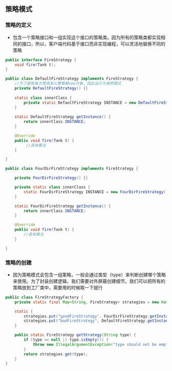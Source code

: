 ## 策略模式
### 策略的定义
* 包含一个策略接口和一组实现这个接口的策略类。因为所有的策略类都实现相同的接口，所以，客户端代码基于接口而非实现编程，可以灵活地替换不同的策略
``` java
public interface FireStrategy {
	void fire(Tank t);
}

public class DefaultFireStrategy implements FireStrategy {
	//为了避免每次使用发火策略都new对象，因此设计为单例模式
	private DefaultFireStrategy() {}
	
	static class innerClass {
		private static DefaultFireStrategy INSTANCE = new DefaultFireStrategy();
	}
	
	static DefaultFireStrategy getInstance() {
		return innerClass.INSTANCE;
	}

	@Override
	public void fire(Tank t) {
		 //具体算法
	}

}

public class FourDirFireStrategy implements FireStrategy {

	private FourDirFireStrategy() {}

	private static class innerClass {
		static FourDirFireStrategy INSTANCE = new FourDirFireStrategy();
	}

	static FourDirFireStrategy getInstance() {
		return innerClass.INSTANCE;
	}

	@Override
	public void fire(Tank t) {
		//具体算法
	}

}
```
### 策略的创建
* 因为策略模式会包含一组策略，一般会通过类型（type）来判断创建哪个策略来使用。为了封装创建逻辑，我们需要对外屏蔽创建细节。我们可以把所有的策略放到工厂类中，需要用的时候取一下就行
```java
public class FireStrategyFactory {
	private static final Map<String, FireStrategy> strategies = new HashMap<>();

	static {
		strategies.put("goodFireStrategy", FourDirFireStrategy.getInstance());
		strategies.put("badFireStrategy", DefaultFireStrategy.getInstance());
	}

	public static FireStrategy getStrategy(String type) {
		if (type == null || type.isEmpty()) {
			throw new IllegalArgumentException("type should not be empty.");
		}
		return strategies.get(type);
	}
}
```
